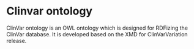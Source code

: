 # Clinvar ontology

ClinVar ontology is an OWL ontology which is designed for RDFizing the ClinVar database. It is developed based on the XMD for ClinVarVariation release.
